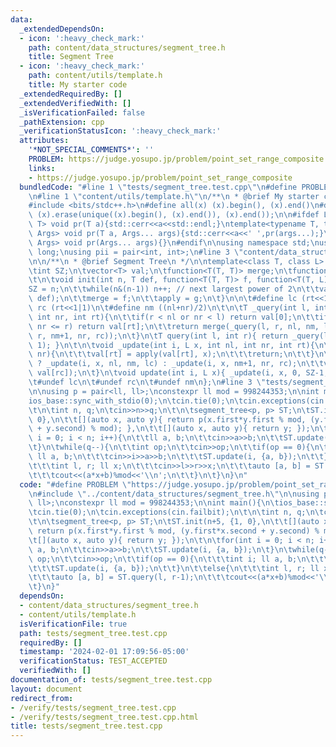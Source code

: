 ```yaml
---
data:
  _extendedDependsOn:
  - icon: ':heavy_check_mark:'
    path: content/data_structures/segment_tree.h
    title: Segment Tree
  - icon: ':heavy_check_mark:'
    path: content/utils/template.h
    title: My starter code
  _extendedRequiredBy: []
  _extendedVerifiedWith: []
  _isVerificationFailed: false
  _pathExtension: cpp
  _verificationStatusIcon: ':heavy_check_mark:'
  attributes:
    '*NOT_SPECIAL_COMMENTS*': ''
    PROBLEM: https://judge.yosupo.jp/problem/point_set_range_composite
    links:
    - https://judge.yosupo.jp/problem/point_set_range_composite
  bundledCode: "#line 1 \"tests/segment_tree.test.cpp\"\n#define PROBLEM \"https://judge.yosupo.jp/problem/point_set_range_composite\"\
    \n#line 1 \"content/utils/template.h\"\n/**\n * @brief My starter code\n */\n\n\
    #include <bits/stdc++.h>\n#define all(x) (x).begin(), (x).end()\n#define makeunique(x)\
    \ (x).erase(unique((x).begin(), (x).end()), (x).end());\n\n#ifdef LOCAL\ntemplate<typename\
    \ T> void pr(T a){std::cerr<<a<<std::endl;}\ntemplate<typename T, typename...\
    \ Args> void pr(T a, Args... args){std::cerr<<a<<' ',pr(args...);}\n#else\ntemplate<typename...\
    \ Args> void pr(Args... args){}\n#endif\n\nusing namespace std;\nusing ll = long\
    \ long;\nusing pii = pair<int, int>;\n#line 3 \"content/data_structures/segment_tree.h\"\
    \n\n/**\n * @brief Segment Tree\n */\n\ntemplate<class T, class L> struct segment_tree{\n\
    \tint SZ;\n\tvector<T> val;\n\tfunction<T(T, T)> merge;\n\tfunction<T(T, L)> apply;\n\
    \t\n\tvoid init(int n, T def, function<T(T, T)> f, function<T(T, L)> g){\n\t\t\
    SZ = n;\n\t\twhile(n&(n-1)) n++; // next largest power of 2\n\t\tval.resize(2*n,\
    \ def);\n\t\tmerge = f;\n\t\tapply = g;\n\t}\n\n\t#define lc (rt<<1)\n\t#define\
    \ rc (rt<<1|1)\n\t#define nm ((nl+nr)/2)\n\t\n\tT _query(int l, int r, int nl,\
    \ int nr, int rt){\n\t\tif(r < nl or nr < l) return val[0];\n\t\tif(l <= nl and\
    \ nr <= r) return val[rt];\n\t\treturn merge(_query(l, r, nl, nm, lc), _query(l,\
    \ r, nm+1, nr, rc));\n\t}\n\tT query(int l, int r){ return _query(l, r, 0, SZ-1,\
    \ 1); }\n\t\n\tvoid _update(int i, L x, int nl, int nr, int rt){\n\t\tif(nl ==\
    \ nr){\n\t\t\tval[rt] = apply(val[rt], x);\n\t\t\treturn;\n\t\t}\n\t\ti <= nm\
    \ ? _update(i, x, nl, nm, lc) : _update(i, x, nm+1, nr, rc);\n\t\tval[rt] = merge(val[lc],\
    \ val[rc]);\n\t}\n\tvoid update(int i, L x){ _update(i, x, 0, SZ-1, 1); };\n\n\
    \t#undef lc\n\t#undef rc\n\t#undef nm\n};\n#line 3 \"tests/segment_tree.test.cpp\"\
    \n\nusing p = pair<ll, ll>;\nconstexpr ll mod = 998244353;\n\nint main(){\n\t\
    ios_base::sync_with_stdio(0);\n\tcin.tie(0);\n\tcin.exceptions(cin.failbit);\n\
    \t\n\tint n, q;\n\tcin>>n>>q;\n\t\n\tsegment_tree<p, p> ST;\n\tST.init(n+5, {1,\
    \ 0},\n\t\t[](auto x, auto y){ return p(x.first*y.first % mod, (y.first*x.second\
    \ + y.second) % mod); },\n\t\t[](auto x, auto y){ return y; });\n\t\n\tfor(int\
    \ i = 0; i < n; i++){\n\t\tll a, b;\n\t\tcin>>a>>b;\n\t\tST.update(i, {a, b});\n\
    \t}\n\twhile(q--){\n\t\tint op;\n\t\tcin>>op;\n\t\tif(op == 0){\n\t\t\tint i;\
    \ ll a, b;\n\t\t\tcin>>i>>a>>b;\n\t\t\tST.update(i, {a, b});\n\t\t}\n\t\telse{\n\
    \t\t\tint l, r; ll x;\n\t\t\tcin>>l>>r>>x;\n\t\t\tauto [a, b] = ST.query(l, r-1);\n\
    \t\t\tcout<<(a*x+b)%mod<<'\\n';\n\t\t}\n\t}\n}\n"
  code: "#define PROBLEM \"https://judge.yosupo.jp/problem/point_set_range_composite\"\
    \n#include \"../content/data_structures/segment_tree.h\"\n\nusing p = pair<ll,\
    \ ll>;\nconstexpr ll mod = 998244353;\n\nint main(){\n\tios_base::sync_with_stdio(0);\n\
    \tcin.tie(0);\n\tcin.exceptions(cin.failbit);\n\t\n\tint n, q;\n\tcin>>n>>q;\n\
    \t\n\tsegment_tree<p, p> ST;\n\tST.init(n+5, {1, 0},\n\t\t[](auto x, auto y){\
    \ return p(x.first*y.first % mod, (y.first*x.second + y.second) % mod); },\n\t\
    \t[](auto x, auto y){ return y; });\n\t\n\tfor(int i = 0; i < n; i++){\n\t\tll\
    \ a, b;\n\t\tcin>>a>>b;\n\t\tST.update(i, {a, b});\n\t}\n\twhile(q--){\n\t\tint\
    \ op;\n\t\tcin>>op;\n\t\tif(op == 0){\n\t\t\tint i; ll a, b;\n\t\t\tcin>>i>>a>>b;\n\
    \t\t\tST.update(i, {a, b});\n\t\t}\n\t\telse{\n\t\t\tint l, r; ll x;\n\t\t\tcin>>l>>r>>x;\n\
    \t\t\tauto [a, b] = ST.query(l, r-1);\n\t\t\tcout<<(a*x+b)%mod<<'\\n';\n\t\t}\n\
    \t}\n}"
  dependsOn:
  - content/data_structures/segment_tree.h
  - content/utils/template.h
  isVerificationFile: true
  path: tests/segment_tree.test.cpp
  requiredBy: []
  timestamp: '2024-02-01 17:09:56-05:00'
  verificationStatus: TEST_ACCEPTED
  verifiedWith: []
documentation_of: tests/segment_tree.test.cpp
layout: document
redirect_from:
- /verify/tests/segment_tree.test.cpp
- /verify/tests/segment_tree.test.cpp.html
title: tests/segment_tree.test.cpp
---
```

